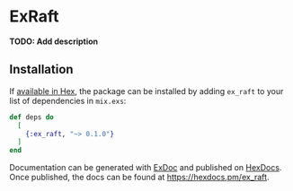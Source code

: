 # ExRaft

**TODO: Add description**

## Installation

If [available in Hex](https://hex.pm/docs/publish), the package can be installed
by adding `ex_raft` to your list of dependencies in `mix.exs`:

```elixir
def deps do
  [
    {:ex_raft, "~> 0.1.0"}
  ]
end
```

Documentation can be generated with [ExDoc](https://github.com/elixir-lang/ex_doc)
and published on [HexDocs](https://hexdocs.pm). Once published, the docs can
be found at <https://hexdocs.pm/ex_raft>.

